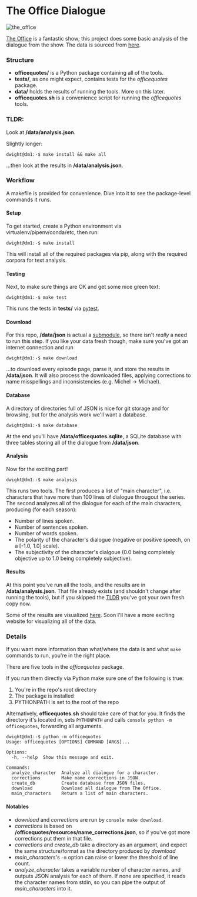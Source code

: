 # The Office Dialogue

![the_office](https://i.ytimg.com/vi/8GxqvnQyaxs/maxresdefault.jpg)

[The Office](https://www.imdb.com/title/tt0386676/) is a fantastic show; 
this project does some basic analysis of the dialogue from the show.
The data is sourced from [here](http://officequotes.net/).


### Structure

- **officequotes/** is a Python package containing all of the tools.
- **tests/**, as one might expect, contains tests for the *officequotes* package.
- **data/** holds the results of running the tools. More on this later.
- **officequotes.sh** is a convenience script for running the *officequotes* tools.


### TLDR:
Look at **/data/analysis.json**. 

Slightly longer:

```console
dwight@dm1:-$ make install && make all
```

...then look at the results in **/data/analysis.json**.


### Workflow
A makefile is provided for convenience. Dive into it to see the package-level commands it runs.


#### Setup
To get started, create a Python environment via virtualenv/pipenv/conda/etc, then run:

```console
dwight@dm1:-$ make install
```

This will install all of the required packages via pip, along with the required corpora for text analysis.


#### Testing
Next, to make sure things are OK and get some nice green text:

```console
dwight@dm1:-$ make test
```

This runs the tests in **tests/** via [pytest](https://docs.pytest.org/en/latest/).


#### Download
For this repo, **/data/json** is actual a [submodule](https://github.com/zengineering/the-office), so there isn't *really* a need to run this step.
If you like your data fresh though, make sure you've got an internet connection and run

```console
dwight@dm1:-$ make download
```

...to download every episode page, parse it, and store the results in **/data/json**.
It will also process the downloaded files, applying corrections to name misspellings and inconsistencies (e.g. Michel -> Michael).


#### Database

A directory of directories full of JSON is nice for git storage and for browsing, but for the analysis work we'll want a database.

```console
dwight@dm1:-$ make database
```

At the end you'll have **/data/officequotes.sqlite**, a SQLite database with three tables storing all of the dialogue from **/data/json**.


#### Analysis

Now for the exciting part!

```console
dwight@dm1:-$ make analysis
```

This runs two tools.
The first produces a list of "main character", i.e. characters that have more than 100 lines of dialogue througout the series.
The second analyzes all of the dialogue for each of the main characters, producing (for each season): 
- Number of lines spoken.
- Number of sentences spoken.
- Number of words spoken.
- The polarity of the character's dialogue (negative or positive speech, on a [-1.0, 1.0] scale).
- The subjectivity of the character's dialgoue (0.0 being completely objective up to 1.0 being completely subjective).


#### Results 

At this point you've run all the tools, and the results are in **/data/analysis.json**.
That file already exists (and shouldn't change after running the tools), but if you skipped the [TLDR](https://github.com/zengineering/the-office-dialogue/blob/master/README.md#tldr) you've got your own fresh copy now.

Some of the results are visualized [here](https://zengineering.github.io/2018/06/04/the-office-dialogue.html).
Soon I'll have a more exciting website for visualizing all of the data.


### Details

If you want more information than what/where the data is and what ```make``` commands to run, you're in the right place.

There are five tools in the *officequotes* package. 

If you run them directly via Python make sure one of the following is true: 
1. You're in the repo's root directory
2. The package is installed
3. PYTHONPATH is set to the root of the repo

Alternatively, **officequotes.sh** should take care of that for you.
It finds the directory it's located in, sets ```PYTHONPATH``` and calls ```console python -m officequotes```, forwarding all arguments.


```console
dwight@dm1:-$ python -m officequotes
Usage: officequotes [OPTIONS] COMMAND [ARGS]...

Options:
  -h, --help  Show this message and exit.

Commands:
  analyze_character  Analyze all dialogue for a character.
  corrections        Make name corrections in JSON.
  create_db          Create database from JSON files.
  download           Download all dialogue from The Office.
  main_characters    Return a list of main characters.
```

#### Notables
- *download* and *corrections* are run by ```console make download```.
- *corrections* is based on **/officequotes/resources/name_corrections.json**, so if you've got more corrections put them in that file.
- *corrections* and *create_db* take a directory as an argument, and expect the same structure/format as the directory produced by *download*
- *main_characters*'s ```-m``` option can raise or lower the threshold of line count.
- *analyze_character* takes a variable number of character names, and outputs JSON analysis for each of them. If none are specified, it reads the character names from stdin, so you can pipe the output of *main_characters* into it.

